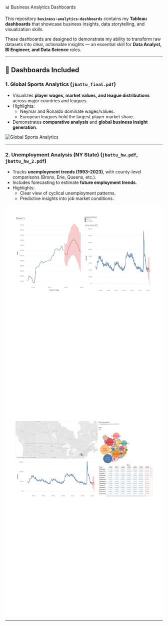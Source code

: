 📊 Business Analytics Dashboards  

This repository **`business-analytics-dashboards`** contains my **Tableau dashboards** that showcase business insights, data storytelling, and visualization skills.  

These dashboards are designed to demonstrate my ability to transform raw datasets into clear, actionable insights — an essential skill for **Data Analyst, BI Engineer, and Data Science** roles.  

---

## 📌 Dashboards Included  

### 1. Global Sports Analytics (`jbattu_final.pdf`)  
- Visualizes **player wages, market values, and league distributions** across major countries and leagues.  
- Highlights:
  - Neymar and Ronaldo dominate wages/values.  
  - European leagues hold the largest player market share.  
- Demonstrates **comparative analysis** and **global business insight generation**.  

![Global Sports Analytics](dashboards/global_sports_analytics.png)  

---

### 2. Unemployment Analysis (NY State) (`jbattu_hw.pdf`, `jbattu_hw_2.pdf`)  
- Tracks **unemployment trends (1993–2023)**, with county-level comparisons (Bronx, Erie, Queens, etc.).  
- Includes forecasting to estimate **future employment trends**.  
- Highlights:
  - Clear view of cyclical unemployment patterns.  
  - Predictive insights into job market conditions.  

![Unemployment Forecast](dashboards/unemployment_forecast.png)  
![Unemployment by County](dashboards/unemployment_county.png)  

---

